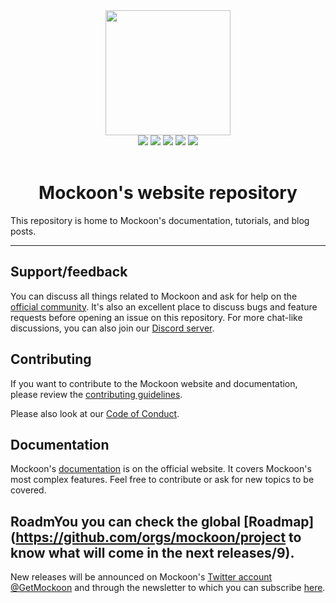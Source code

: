 <div align="center">
  <a href="https://mockoon.com" alt="mockoon logo">
    <img width="200" height="200" src="https://mockoon.com/images/logo-square-website.png">
  </a>
  <br>
  <a href="https://mockoon.com/download/"><img src="https://img.shields.io/badge/Download%20app-Go-green.svg?style=flat-square&colorB=1997c6"/></a>
  <a href="https://mockoon.com/"><img src="https://img.shields.io/badge/Website-Go-green.svg?style=flat-square&colorB=1997c6"/></a>
  <a href="https://mockoon.com/newsletter/"><img src="https://img.shields.io/badge/Newsletter-Subscribe-green.svg?style=flat-square"/></a>
  <a href="https://twitter.com/GetMockoon"><img src="https://img.shields.io/badge/Twitter_@GetMockoon-follow-blue.svg?style=flat-square&colorB=1da1f2"/></a>
  <a href="https://discord.gg/FtJjkejKGp"><img src="https://img.shields.io/badge/Discord-go-blue.svg?style=flat-square&colorA=6c84d9&colorB=1da1f2"/></a>
  <br>
  <br>
  <h1>Mockoon's website repository</h1>
</div>

This repository is home to Mockoon's documentation, tutorials, and blog posts.

---

## Support/feedback

You can discuss all things related to Mockoon and ask for help on the [official community](https://github.com/mockoon/mockoon/discussions). It's also an excellent place to discuss bugs and feature requests before opening an issue on this repository. For more chat-like discussions, you can also join our [Discord server](https://discord.gg/FtJjkejKGp).

## Contributing

If you want to contribute to the Mockoon website and documentation, please review the [contributing guidelines](https://github.com/mockoon/mockoon.com/blob/main/CONTRIBUTING.md).

Please also look at our [Code of Conduct](https://github.com/mockoon/mockoon.com/blob/main/CODE_OF_CONDUCT.md).

## Documentation

Mockoon's [documentation](https://mockoon.com/docs/latest/) is on the official website. It covers Mockoon's most complex features. Feel free to contribute or ask for new topics to be covered.

## RoadmYou you can check the global [Roadmap](https://github.com/orgs/mockoon/project to know what will come in the next releases/9).

New releases will be announced on Mockoon's [Twitter account @GetMockoon](https://twitter.com/GetMockoon) and through the newsletter to which you can subscribe [here](https://mockoon.com/newsletter/).

